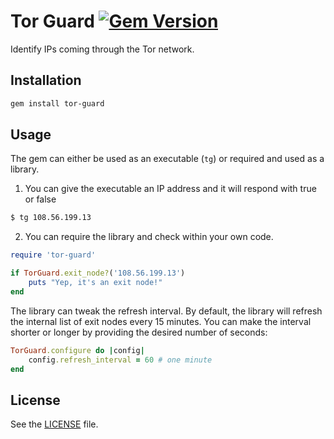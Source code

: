 Tor Guard [![Gem
Version](https://badge.fury.io/rb/tor-guard.svg)](https://badge.fury.io/rb/tor-guard)
=========

Identify IPs coming through the Tor network.

Installation
------------

```bash
gem install tor-guard
```

Usage
-----

The gem can either be used as an executable (`tg`) or required and used as a
library.

1. You can give the executable an IP address and it will respond with true or
   false

```bash
$ tg 108.56.199.13
```

2. You can require the library and check within your own code.

```ruby
require 'tor-guard'

if TorGuard.exit_node?('108.56.199.13')
    puts "Yep, it's an exit node!"
end
```

The library can tweak the refresh interval. By default, the library will
refresh the internal list of exit nodes every 15 minutes. You can make the
interval shorter or longer by providing the desired number of seconds:

```ruby
TorGuard.configure do |config|
    config.refresh_interval = 60 # one minute
end
```

License
-------

See the [LICENSE](./LICENSE) file.
